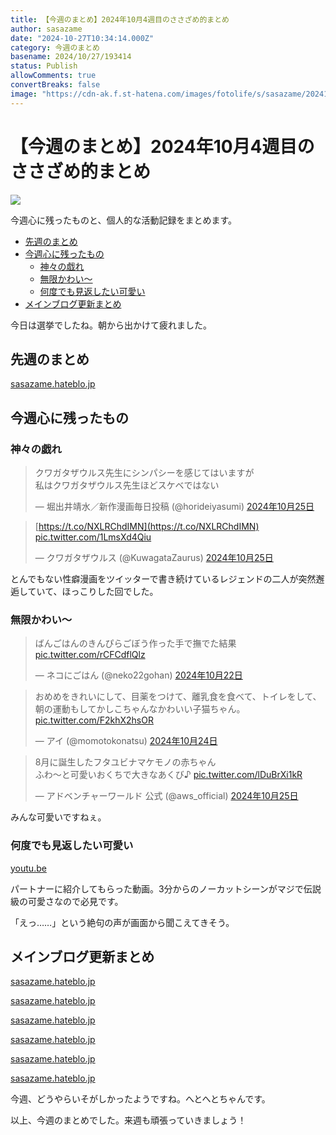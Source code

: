```yaml
---
title: 【今週のまとめ】2024年10月4週目のささざめ的まとめ
author: sasazame
date: "2024-10-27T10:34:14.000Z"
category: 今週のまとめ
basename: 2024/10/27/193414
status: Publish
allowComments: true
convertBreaks: false
image: "https://cdn-ak.f.st-hatena.com/images/fotolife/s/sasazame/20241006/20241006075830.png"
---
```

# 【今週のまとめ】2024年10月4週目のささざめ的まとめ

![](https://cdn-ak.f.st-hatena.com/images/fotolife/s/sasazame/20241006/20241006075830.png)

今週心に残ったものと、個人的な活動記録をまとめます。

<!-- Extended Body -->

-   [先週のまとめ](#先週のまとめ)
-   [今週心に残ったもの](#今週心に残ったもの)
    -   [神々の戯れ](#神々の戯れ)
    -   [無限かわい～](#無限かわい)
    -   [何度でも見返したい可愛い](#何度でも見返したい可愛い)
-   [メインブログ更新まとめ](#メインブログ更新まとめ)

今日は選挙でしたね。朝から出かけて疲れました。

## 先週のまとめ

[sasazame.hateblo.jp](https://sasazame.hateblo.jp/entry/2024/10/20/190000)

## 今週心に残ったもの

### 神々の戯れ

> クワガタザウルス先生にシンパシーを感じてはいますが  
> 私はクワガタザウルス先生ほどスケベではない
> 
> — 堀出井靖水／新作漫画毎日投稿 (@horideiyasumi) [2024年10月25日](https://twitter.com/horideiyasumi/status/1849656185106129253?ref_src=twsrc%5Etfw)

> [https://t.co/NXLRChdIMN](https://t.co/NXLRChdIMN) [pic.twitter.com/1LmsXd4Qiu](https://t.co/1LmsXd4Qiu)
> 
> — クワガタザウルス (@KuwagataZaurus) [2024年10月25日](https://twitter.com/KuwagataZaurus/status/1849663120794583136?ref_src=twsrc%5Etfw)

とんでもない性癖漫画をツイッターで書き続けているレジェンドの二人が突然邂逅していて、ほっこりした回でした。

  

### 無限かわい～

> ばんごはんのきんぴらごぼう作った手で撫でた結果 [pic.twitter.com/rCFCdflQlz](https://t.co/rCFCdflQlz)
> 
> — ネコにごはん (@neko22gohan) [2024年10月22日](https://twitter.com/neko22gohan/status/1848725597029302463?ref_src=twsrc%5Etfw)

> おめめをきれいにして、目薬をつけて、離乳食を食べて、トイレをして、朝の運動もしてかしこちゃんなかわいい子猫ちゃん。 [pic.twitter.com/F2khX2hsOR](https://t.co/F2khX2hsOR)
> 
> — アイ (@momotokonatsu) [2024年10月24日](https://twitter.com/momotokonatsu/status/1849248520093712651?ref_src=twsrc%5Etfw)

> 8月に誕生したフタユビナマケモノの赤ちゃん  
> ふわ～と可愛いおくちで大きなあくび♪ [pic.twitter.com/lDuBrXi1kR](https://t.co/lDuBrXi1kR)
> 
> — アドベンチャーワールド 公式 (@aws\_official) [2024年10月25日](https://twitter.com/aws_official/status/1849753771108192307?ref_src=twsrc%5Etfw)

みんな可愛いですねぇ。

  

### 何度でも見返したい可愛い

[youtu.be](https://youtu.be/9HWP6z7Hx3c?si=_AR2rI7wsctLHwOs)

パートナーに紹介してもらった動画。3分からのノーカットシーンがマジで伝説級の可愛さなので必見です。

「えっ……」という絶句の声が画面から聞こえてきそう。

  

## メインブログ更新まとめ

[sasazame.hateblo.jp](https://sasazame.hateblo.jp/entry/2024/10/21/211904)

[sasazame.hateblo.jp](https://sasazame.hateblo.jp/entry/2024/10/22/232727)

[sasazame.hateblo.jp](https://sasazame.hateblo.jp/entry/2024/10/23/215644)

[sasazame.hateblo.jp](https://sasazame.hateblo.jp/entry/2024/10/24/224039)

[sasazame.hateblo.jp](https://sasazame.hateblo.jp/entry/2024/10/25/215430)

[sasazame.hateblo.jp](https://sasazame.hateblo.jp/entry/2024/10/26/225706)

今週、どうやらいそがしかったようですね。へとへとちゃんです。

  

以上、今週のまとめでした。来週も頑張っていきましょう！